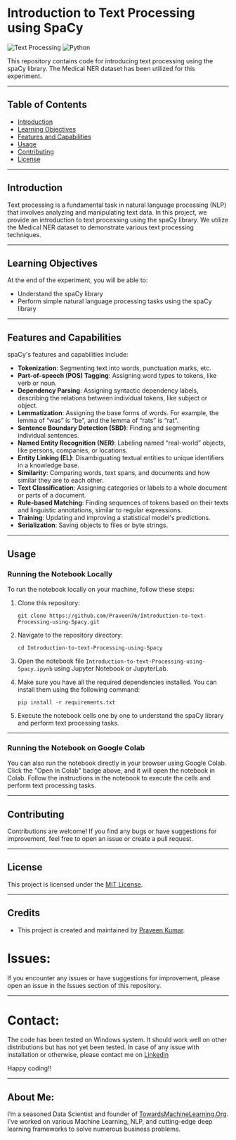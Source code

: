 # Introduction to Text Processing using SpaCy

![Text Processing](https://img.shields.io/badge/Text-Processing-brightgreen.svg)
![Python](https://img.shields.io/badge/Made%20with-Python-blue.svg)

This repository contains code for introducing text processing using the spaCy library. The Medical NER dataset has been utilized for this experiment.

---

## Table of Contents

- [Introduction](#introduction)
- [Learning Objectives](#learning-objectives)
- [Features and Capabilities](#features-and-capabilities)
- [Usage](#usage)
- [Contributing](#contributing)
- [License](#license)

---

## Introduction

Text processing is a fundamental task in natural language processing (NLP) that involves analyzing and manipulating text data. In this project, we provide an introduction to text processing using the spaCy library. We utilize the Medical NER dataset to demonstrate various text processing techniques.

---

## Learning Objectives

At the end of the experiment, you will be able to:

- Understand the spaCy library
- Perform simple natural language processing tasks using the spaCy library

---

## Features and Capabilities

spaCy's features and capabilities include:

- **Tokenization**: Segmenting text into words, punctuation marks, etc.
- **Part-of-speech (POS) Tagging**: Assigning word types to tokens, like verb or noun.
- **Dependency Parsing**: Assigning syntactic dependency labels, describing the relations between individual tokens, like subject or object.
- **Lemmatization**: Assigning the base forms of words. For example, the lemma of “was” is “be”, and the lemma of “rats” is “rat”.
- **Sentence Boundary Detection (SBD)**: Finding and segmenting individual sentences.
- **Named Entity Recognition (NER)**: Labeling named “real-world” objects, like persons, companies, or locations.
- **Entity Linking (EL)**: Disambiguating textual entities to unique identifiers in a knowledge base.
- **Similarity**: Comparing words, text spans, and documents and how similar they are to each other.
- **Text Classification**: Assigning categories or labels to a whole document or parts of a document.
- **Rule-based Matching**: Finding sequences of tokens based on their texts and linguistic annotations, similar to regular expressions.
- **Training**: Updating and improving a statistical model's predictions.
- **Serialization**: Saving objects to files or byte strings.

---

## Usage

### Running the Notebook Locally

To run the notebook locally on your machine, follow these steps:

1. Clone this repository:

    ```
    git clone https://github.com/Praveen76/Introduction-to-text-Processing-using-Spacy.git
    ```

2. Navigate to the repository directory:

    ```
    cd Introduction-to-text-Processing-using-Spacy
    ```

3. Open the notebook file `Introduction-to-text-Processing-using-Spacy.ipynb` using Jupyter Notebook or JupyterLab.

4. Make sure you have all the required dependencies installed. You can install them using the following command:

    ```
    pip install -r requirements.txt
    ```

5. Execute the notebook cells one by one to understand the spaCy library and perform text processing tasks.

---

### Running the Notebook on Google Colab

You can also run the notebook directly in your browser using Google Colab. Click the "Open in Colab" badge above, and it will open the notebook in Colab. Follow the instructions in the notebook to execute the cells and perform text processing tasks.

---

## Contributing

Contributions are welcome! If you find any bugs or have suggestions for improvement, feel free to open an issue or create a pull request.

---

## License

This project is licensed under the [MIT License](LICENSE).

---


## Credits

- This project is created and maintained by [Praveen Kumar](https://github.com/Praveen76).

# Issues:
If you encounter any issues or have suggestions for improvement, please open an issue in the Issues section of this repository.

---
# Contact:
The code has been tested on Windows system. It should work well on other distributions but has not yet been tested. In case of any issue with installation or otherwise, please contact me on [Linkedin](https://www.linkedin.com/in/praveen-kumar-anwla-49169266/)

Happy coding!!

---
## **About Me**:
I’m a seasoned Data Scientist and founder of [TowardsMachineLearning.Org](https://towardsmachinelearning.org/). I've worked on various Machine Learning, NLP, and cutting-edge deep learning frameworks to solve numerous business problems.
